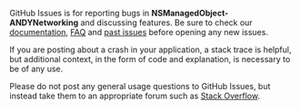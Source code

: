 GitHub Issues is for reporting bugs in **NSManagedObject-ANDYNetworking** and discussing features. Be sure to check our [documentation](http://cocoadocs.org/docsets/NSManagedObject-ANDYNetworking), [FAQ](https://github.com/NSManagedObject-ANDYNetworking/NSManagedObject-ANDYNetworking/wiki/FAQ) and [past issues](https://github.com/NSManagedObject-ANDYNetworking/NSManagedObject-ANDYNetworking/issues?state=closed) before opening any new issues.

If you are posting about a crash in your application, a stack trace is helpful, but additional context, in the form of code and explanation, is necessary to be of any use.

Please do not post any general usage questions to GitHub Issues, but instead take them to an appropriate forum such as [Stack Overflow](http://stackoverflow.com/questions/tagged/NSManagedObject-ANDYNetworking).
